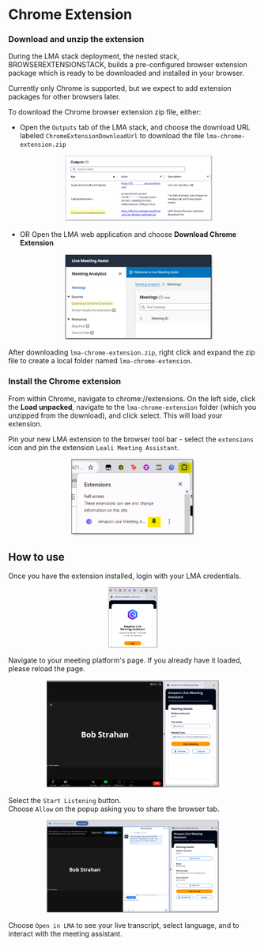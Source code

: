 # Chrome Extension

### Download and unzip the extension

During the LMA stack deployment, the nested stack, BROWSEREXTENSIONSTACK, builds a pre-configured browser extension package which is ready to be downloaded and installed in your browser.

Currently only Chrome is supported, but we expect to add extension packages for other browsers later.

To download the Chrome browser extension zip file, either:

- Open the `Outputs` tab of the LMA stack, and choose the download URL labeled `ChromeExtensionDownloadUrl` to download the file `lma-chrome-extension.zip`

    <p align="center"><img src="../images/readme-cf-extension-download.png" alt="Download from Stack Outputs" width="300"/></p>

- OR Open the LMA web application and choose **Download Chrome Extension**

    <p align="center"><img src="../images/readme-app-extension-download.png" alt="Download from App" width="300"/></p>

After downloading `lma-chrome-extension.zip`, right click and expand the zip file to create a local folder named `lma-chrome-extension`.

### Install the Chrome extension

From within Chrome, navigate to chrome://extensions. On the left side, click the **Load unpacked**, navigate to the `lma-chrome-extension` folder (which you unzipped from the download), and click select. This will load your extension.

Pin your new LMA extension to the browser tool bar - select the `extensions` icon and pin the extension `Leali Meeting Assistant`.

   <p align="center"><img src="../images/readme-pin-chrome-extension.png" alt="Pin the Chrome Extension" width="250"/></p>

## How to use

Once you have the extension installed, login with your LMA credentials.

   <p align="center"><img src="../images/readme-browser-extension-login.png" alt="Browser Extension Login" width="100"/></p>
  
Navigate to your meeting platform's page. If you already have it loaded, please reload the page.

   <p align="center"><img src="../images/readme-browser-extension-start.png" alt="Browser Extension Start" width="350"/></p>
  
Select the `Start Listening` button.  
Choose `Allow` on the popup asking you to share the browser tab.
  
   <p align="center"><img src="../images/readme-browser-extension-listening.png" alt="Browser Extension Listening" width="350"/></p>

Choose `Open in LMA` to see your live transcript, select language, and to interact with the meeting assistant.
